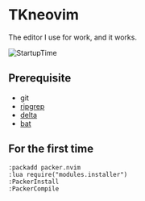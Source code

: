 # TKneovim
The editor I use for work, and it works.

![StartupTime](./images/startuptime.gif)

## Prerequisite
- git
- [ripgrep](https://github.com/BurntSushi/ripgrep)
- [delta](https://github.com/dandavison/delta)
- [bat](https://github.com/sharkdp/bat)


## For the first time

```
:packadd packer.nvim
:lua require("modules.installer")
:PackerInstall
:PackerCompile
```
